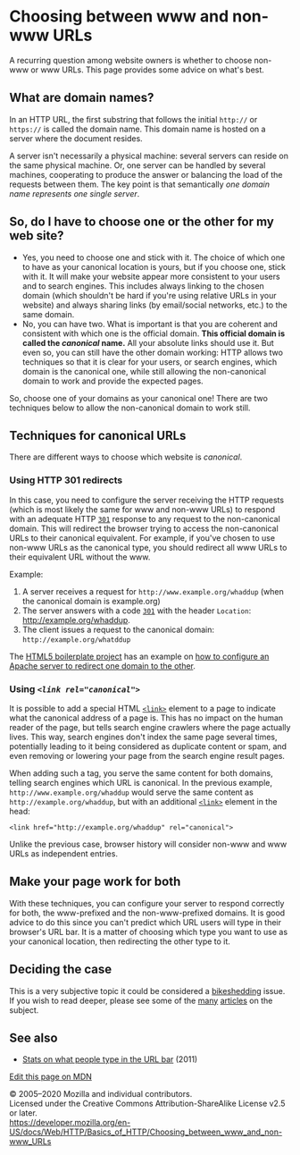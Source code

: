 Choosing between www and non-www URLs
=====================================

A recurring question among website owners is whether to choose non-www or www URLs. This page provides some advice on what's best.

What are domain names?
----------------------

In an HTTP URL, the first substring that follows the initial `http://` or `https://` is called the domain name. This domain name is hosted on a server where the document resides.

A server isn't necessarily a physical machine: several servers can reside on the same physical machine. Or, one server can be handled by several machines, cooperating to produce the answer or balancing the load of the requests between them. The key point is that semantically *one domain name represents one single server*.

So, do I have to choose one or the other for my web site?
---------------------------------------------------------

-   <span class="underline">Yes</span>, you need to choose one and stick with it. The choice of which one to have as your canonical location is yours, but if you choose one, stick with it. It will make your website appear more consistent to your users and to search engines. This includes always linking to the chosen domain (which shouldn't be hard if you're using relative URLs in your website) and always sharing links (by email/social networks, etc.) to the same domain.
-   <span class="underline">No</span>, you can have two. What is important is that you are coherent and consistent with which one is the official domain. **This official domain is called the *canonical* name.** All your absolute links should use it. But even so, you can still have the other domain working: HTTP allows two techniques so that it is clear for your users, or search engines, which domain is the canonical one, while still allowing the non-canonical domain to work and provide the expected pages.

So, choose one of your domains as your canonical one! There are two techniques below to allow the non-canonical domain to work still.

Techniques for canonical URLs
-----------------------------

There are different ways to choose which website is *canonical*.

### Using HTTP 301 redirects

In this case, you need to configure the server receiving the HTTP requests (which is most likely the same for www and non-www URLs) to respond with an adequate HTTP [`301`](../status/301) response to any request to the non-canonical domain. This will redirect the browser trying to access the non-canonical URLs to their canonical equivalent. For example, if you've chosen to use non-www URLs as the canonical type, you should redirect all www URLs to their equivalent URL without the www.

Example:

1.  A server receives a request for `http://www.example.org/whaddup` (when the canonical domain is example.org)
2.  The server answers with a code [`301`](../status/301) with the header `Location`: http://example.org/whaddup.
3.  The client issues a request to the canonical domain: `http://example.org/whatddup`

The [HTML5 boilerplate project](https://github.com/h5bp/html5-boilerplate) has an example on [how to configure an Apache server to redirect one domain to the other](https://github.com/h5bp/html5-boilerplate/blob/7a22a33d4041c479d0962499e853501073811887/.htaccess#L219-L258).

### Using *`<link rel="canonical">`*

It is possible to add a special HTML [`<link>`](https://developer.mozilla.org/en-US/docs/Web/HTML/Element/link) element to a page to indicate what the canonical address of a page is. This has no impact on the human reader of the page, but tells search engine crawlers where the page actually lives. This way, search engines don't index the same page several times, potentially leading to it being considered as duplicate content or spam, and even removing or lowering your page from the search engine result pages.

When adding such a tag, you serve the same content for both domains, telling search engines which URL is canonical. In the previous example, `http://www.example.org/whaddup` would serve the same content as `http://example.org/whaddup`, but with an additional [`<link>`](https://developer.mozilla.org/en-US/docs/Web/HTML/Element/link) element in the head:

`<link href="http://example.org/whaddup" rel="canonical">`

Unlike the previous case, browser history will consider non-www and www URLs as independent entries.

Make your page work for both
----------------------------

With these techniques, you can configure your server to respond correctly for both, the www-prefixed and the non-www-prefixed domains. It is good advice to do this since you can't predict which URL users will type in their browser's URL bar. It is a matter of choosing which type you want to use as your canonical location, then redirecting the other type to it.

Deciding the case
-----------------

This is a very subjective topic it could be considered a [bikeshedding](http://bikeshed.com/) issue. If you wish to read deeper, please see some of the [many](https://www.netlify.com/blog/2017/02/28/to-www-or-not-www/) [articles](https://www.wpbeginner.com/beginners-guide/www-vs-non-www-which-is-better-for-wordpress-seo/) on the subject.

See also
--------

-   [Stats on what people type in the URL bar](https://www.chrisfinke.com/2011/07/25/what-do-people-type-in-the-address-bar/) (2011)

<a href="https://developer.mozilla.org/en-US/docs/Web/HTTP/Basics_of_HTTP/Choosing_between_www_and_non-www_URLs$edit" class="_attribution-link">Edit this page on MDN</a>

© 2005–2020 Mozilla and individual contributors.  
Licensed under the Creative Commons Attribution-ShareAlike License v2.5 or later.  
<a href="https://developer.mozilla.org/en-US/docs/Web/HTTP/Basics_of_HTTP/Choosing_between_www_and_non-www_URLs" class="_attribution-link">https://developer.mozilla.org/en-US/docs/Web/HTTP/Basics_of_HTTP/Choosing_between_www_and_non-www_URLs</a>
